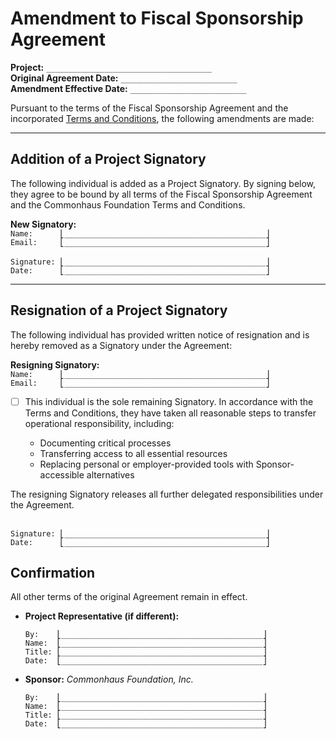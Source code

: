 # Amendment to Fiscal Sponsorship Agreement

**Project:** `_____________________________________`  
**Original Agreement Date:** `__________________________`  
**Amendment Effective Date:** `__________________________`  

Pursuant to the terms of the Fiscal Sponsorship Agreement and the incorporated [Terms and Conditions][], the following amendments are made:

---

## Addition of a Project Signatory

The following individual is added as a Project Signatory. By signing below, they agree to be bound by all terms of the Fiscal Sponsorship Agreement and the Commonhaus Foundation Terms and Conditions.

**New Signatory:**  
`Name:      ⎣_____________________________________________⎦`  
`Email:     ⎣_____________________________________________⎦`  
&nbsp;  
`Signature: ⎣_____________________________________________⎦`  
`Date:      ⎣_____________________________________________⎦`  

---

## Resignation of a Project Signatory

The following individual has provided written notice of resignation and is hereby removed as a Signatory under the Agreement:

**Resigning Signatory:**  
`Name:      ⎣_____________________________________________⎦`  
`Email:     ⎣_____________________________________________⎦`  

- [ ] This individual is the sole remaining Signatory. In accordance with the Terms and Conditions, they have taken all reasonable steps to transfer operational responsibility, including:

    - Documenting critical processes  
    - Transferring access to all essential resources  
    - Replacing personal or employer-provided tools with Sponsor-accessible alternatives  

The resigning Signatory releases all further delegated responsibilities under the Agreement.

&nbsp;  
`Signature: ⎣_____________________________________________⎦`  
`Date:      ⎣_____________________________________________⎦`  

## Confirmation

All other terms of the original Agreement remain in effect.

- **Project Representative (if different):**  

    `By:    ⎣_____________________________________________⎦`  
    `Name:  ⎣_____________________________________________⎦`  
    `Title: ⎣_____________________________________________⎦`  
    `Date:  ⎣_____________________________________________⎦`  

- **Sponsor:** *Commonhaus Foundation, Inc.*  

    `By:    ⎣_____________________________________________⎦`  
    `Name:  ⎣_____________________________________________⎦`  
    `Title: ⎣_____________________________________________⎦`  
    `Date:  ⎣_____________________________________________⎦`  

[Terms and Conditions]: https://www.commonhaus.org/policies/fiscal-sponsorship/terms-and-conditions.html
